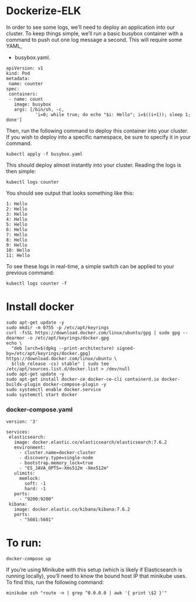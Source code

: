# Dockerize-ELK
In order to see some logs, we’ll need to deploy an application into our cluster. To keep things simple, we’ll run a basic busybox container with a command to push out one log message a second. This will require some YAML,
* busybox.yaml.
```
apiVersion: v1
kind: Pod
metadata:
 name: counter
spec:
 containers:
 - name: count
   image: busybox
   args: [/bin/sh, -c,
           'i=0; while true; do echo "$i: Hello"; i=$((i+1)); sleep 1; done']
```
Then, run the following command to deploy this container into your cluster. If you wish to deploy into a specific namespace, be sure to specify it in your command.

    kubectl apply -f busybox.yaml 
    
This should deploy almost instantly into your cluster. Reading the logs is then simple:

    kubectl logs counter
You should see output that looks something like this:
```
1: Hello
2: Hello
3: Hello
4: Hello
5: Hello
6: Hello
7: Hello
8: Hello
9: Hello
10: Hello
11: Hello
```
To see these logs in real-time, a simple switch can be applied to your previous command:

    kubectl logs counter -f
    
# Install docker
```
sudo apt-get update -y
sudo mkdir -m 0755 -p /etc/apt/keyrings
curl -fsSL https://download.docker.com/linux/ubuntu/gpg | sudo gpg --dearmor -o /etc/apt/keyrings/docker.gpg
echo \
  "deb [arch=$(dpkg --print-architecture) signed-by=/etc/apt/keyrings/docker.gpg] https://download.docker.com/linux/ubuntu \
  $(lsb_release -cs) stable" | sudo tee /etc/apt/sources.list.d/docker.list > /dev/null
sudo apt-get update -y
sudo apt-get install docker-ce docker-ce-cli containerd.io docker-buildx-plugin docker-compose-plugin -y
sudo systemctl enable docker.service
sudo systemctl start docker
```
### docker-compose.yaml
```
version: '3'
 
services:
 elasticsearch:
   image: docker.elastic.co/elasticsearch/elasticsearch:7.6.2
   environment:
     - cluster.name=docker-cluster
     - discovery.type=single-node
     - bootstrap.memory_lock=true
     - "ES_JAVA_OPTS=-Xms512m -Xmx512m"
   ulimits:
     memlock:
       soft: -1
       hard: -1
   ports:
     - "9200:9200"
 kibana:
   image: docker.elastic.co/kibana/kibana:7.6.2
   ports:
     - "5601:5601"
 ```
# To run:
    docker-compose up
    
If you’re using Minikube with this setup (which is likely if Elasticsearch is running locally), you’ll need to know the bound host IP that minikube uses. To find this, run the following command:

    minikube ssh "route -n | grep ^0.0.0.0 | awk '{ print \$2 }'"

